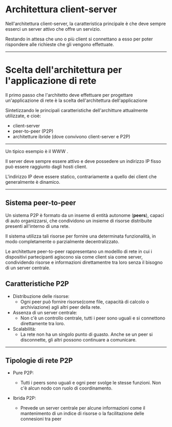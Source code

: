 # Architettura client-server

Nell'architettura client-server, la caratteristica principale è che deve sempre esserci un server attivo che offre un servizio.

Restando in attesa che uno o più client si connettano a esso per poter rispondere alle richieste che gli vengono effettuate.

---

# Scelta dell'architettura per l'applicazione di rete

Il primo passo che l'architetto deve effettuare per progettare un'applicazione di rete è la scelta dell'architettura dell'applicazione

Sintetizzando le principali caratteristiche dell'architture attualmente utilizzate, e cioè:

-   client-server
-   peer-to-peer (P2P)
-   architetture ibride (dove convivono client-server e P2P)

---

Un tipico esempio è il WWW .

Il server deve sempre essere attivo e deve possedere un indirizzo IP fisso può essere raggiunto dagli hosti client.

L'indirizzo IP deve essere statico, contrariamente a quello dei client che generalmente è dinamico.

---

## Sistema peer-to-peer

Un sistema P2P è formato da un inseme di entità autonome (**peers**), capaci di auto organizzarsi, che condividono un insieme di risorse distribuite presenti all'interno di una rete.

Il sistema utilizza tali risorse per fornire una determinata funzionalità, in modo completamente o parzialmente decentralizzato.

Le architetture peer-to-peer rappresentano un modelllo di rete in cui i dispositivi partecipanti agiscono sia come client sia come server, condividendo risorse e informazioni direttamentre tra loro senza il bisogno di un server centrale.

## Caratteristiche P2P

-   Distribuzione delle risorse:
    -   Ogni peer può fornire risorse(come file, capacità di calcolo o archiviazione) agli altri peer della rete.
-   Assenza di un server centrale:
    -   Non c'è un controllo centrale, tutti i peer sono uguali e si connettono direttamente tra loro.
-   Scalabilità:
    -   La rete non ha un singolo punto di guasto. Anche se un peer si disconnette, gli altri possono continuare a comunicare.

---

## Tipologie di rete P2P

-   Pure P2P:

    -   Tutti i peers sono uguali e ogni peer svolge le stesse funzioni. Non c'è alcun nodo con ruolo di coordinamento.

-   Ibrida P2P:
    -   Prevede un server centrale per alcune informazioni come il mantenimento di un indice di risorse o la facilitazione delle connesioni tra peer
